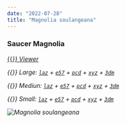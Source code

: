 ```yaml
---
date: "2022-07-28"
title: "Magnolia soulangeana"
---
```


### Saucer Magnolia

[{{<i class="fas fa-braille">}} Viewer](https://xyz.cct.lsu.edu/data/cloud-forest/magnolia-soulangeana-01/magnolia-soulangeana-01.html "Magnolia soulangeana viewer")

{{<i class="ms ms-database">}} Large:
[``laz``](https://xyz.cct.lsu.edu/data/cloud-forest/magnolia-soulangeana-01/magnolia-soulangeana-01-l.laz "Magnolia soulangeana LAZ")
+ 
[``e57``](https://xyz.cct.lsu.edu/data/cloud-forest/magnolia-soulangeana-01/magnolia-soulangeana-01-l.e57 "Magnolia soulangeana E57")
+ 
[``pcd``](https://xyz.cct.lsu.edu/data/cloud-forest/magnolia-soulangeana-01/magnolia-soulangeana-01-l.pcd "Magnolia soulangeana PCD")
+ 
[``xyz``](https://xyz.cct.lsu.edu/data/cloud-forest/magnolia-soulangeana-01/magnolia-soulangeana-01-l.xyz "Magnolia soulangeana XYZ")
+ 
[``3dm``](https://xyz.cct.lsu.edu/data/cloud-forest/magnolia-soulangeana-01/magnolia-soulangeana-01-l.3dm "Magnolia soulangeana 3DM")

{{<i class="ms ms-database">}} Mediun:
[``laz``](https://xyz.cct.lsu.edu/data/cloud-forest/magnolia-soulangeana-01/magnolia-soulangeana-01-m.laz "Magnolia soulangeana LAZ")
+ 
[``e57``](https://xyz.cct.lsu.edu/data/cloud-forest/magnolia-soulangeana-01/magnolia-soulangeana-01-m.e57 "Magnolia soulangeana E57")
+ 
[``pcd``](https://xyz.cct.lsu.edu/data/cloud-forest/magnolia-soulangeana-01/magnolia-soulangeana-01-m.pcd "Magnolia soulangeana PCD")
+ 
[``xyz``](https://xyz.cct.lsu.edu/data/cloud-forest/magnolia-soulangeana-01/magnolia-soulangeana-01-m.xyz "Magnolia soulangeana XYZ")
+ 
[``3dm``](https://xyz.cct.lsu.edu/data/cloud-forest/magnolia-soulangeana-01/magnolia-soulangeana-01-m.3dm "Magnolia soulangeana 3DM")

{{<i class="ms ms-database">}} Small:
[``laz``](https://xyz.cct.lsu.edu/data/cloud-forest/magnolia-soulangeana-01/magnolia-soulangeana-01-s.laz "Magnolia soulangeana LAZ")
+ 
[``e57``](https://xyz.cct.lsu.edu/data/cloud-forest/magnolia-soulangeana-01/magnolia-soulangeana-01-s.e57 "Magnolia soulangeana E57")
+ 
[``pcd``](https://xyz.cct.lsu.edu/data/cloud-forest/magnolia-soulangeana-01/magnolia-soulangeana-01-s.pcd "Magnolia soulangeana PCD")
+ 
[``xyz``](https://xyz.cct.lsu.edu/data/cloud-forest/magnolia-soulangeana-01/magnolia-soulangeana-01-s.xyz "Magnolia soulangeana XYZ")
+ 
[``3dm``](https://xyz.cct.lsu.edu/data/cloud-forest/magnolia-soulangeana-01/magnolia-soulangeana-01-s.3dm "Magnolia soulangeana 3DM")

![Magnolia soulangeana](../magnolia-soulangeana-01.png)
